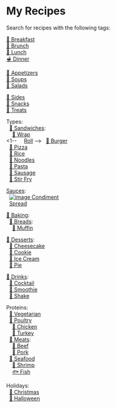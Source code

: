# My Recipes

Search for recipes with the following tags:

<!--
<pre>
 <code>
  <a href="https://google.com">Test copy that's hopefully monospaced! And now that's also a link?!</a>
  <a href="https://google.com">And another</a>
  &nbsp;&nbsp;<a href="https://google.com">And another indented</a>
 </code>
</pre>
-->

[🍳 Breakfast](https://github.com/search?q=repo%3Alucaswinningham%2Frecipes+"TAG%3A+breakfast"&type=code)  
[🥯 Brunch](https://github.com/search?q=repo%3Alucaswinningham%2Frecipes+"TAG%3A+brunch"&type=code)  
[🍲 Lunch](https://github.com/search?q=repo%3Alucaswinningham%2Frecipes+"TAG%3A+lunch"&type=code)  
[🫕 Dinner](https://github.com/search?q=repo%3Alucaswinningham%2Frecipes+"TAG%3A+dinner"&type=code)  

[🥟 Appetizers](https://github.com/search?q=repo%3Alucaswinningham%2Frecipes+"TAG%3A+appetizer"&type=code)  
[🍲 Soups](https://github.com/search?q=repo%3Alucaswinningham%2Frecipes+"TAG%3A+soup"&type=code)  
[🥗 Salads](https://github.com/search?q=repo%3Alucaswinningham%2Frecipes+"TAG%3A+salad"&type=code)  

[🍟 Sides](https://github.com/search?q=repo%3Alucaswinningham%2Frecipes+"TAG%3A+side"&type=code)  
[🍿 Snacks](https://github.com/search?q=repo%3Alucaswinningham%2Frecipes+"TAG%3A+snack"&type=code)  
[🍫 Treats](https://github.com/search?q=repo%3Alucaswinningham%2Frecipes+"TAG%3A+treat"&type=code)  

Types:  
&nbsp;&nbsp;[🥪 Sandwiches](https://github.com/search?q=repo%3Alucaswinningham%2Frecipes+"TAG%3A+sandwich"&type=code):  
&nbsp;&nbsp;&nbsp;&nbsp;[🌯 Wrap](https://github.com/search?q=repo%3Alucaswinningham%2Frecipes+"TAG%3A+wrap"&type=code)  
<1-- &nbsp;&nbsp;&nbsp;&nbsp;[Roll](https://github.com/search?q=repo%3Alucaswinningham%2Frecipes+"TAG%3A+roll"&type=code)  -->
&nbsp;&nbsp;[🍔 Burger](https://github.com/search?q=repo%3Alucaswinningham%2Frecipes+"TAG%3A+burger"&type=code)  
&nbsp;&nbsp;[🍕 Pizza](https://github.com/search?q=repo%3Alucaswinningham%2Frecipes+"TAG%3A+pizza"&type=code)  
&nbsp;&nbsp;[🍚 Rice](https://github.com/search?q=repo%3Alucaswinningham%2Frecipes+"TAG%3A+rice"&type=code)  
&nbsp;&nbsp;[🍜 Noodles](https://github.com/search?q=repo%3Alucaswinningham%2Frecipes+"TAG%3A+noodles"&type=code)  
&nbsp;&nbsp;[🍝 Pasta](https://github.com/search?q=repo%3Alucaswinningham%2Frecipes+"TAG%3A+pasta"&type=code)  
&nbsp;&nbsp;[🌭 Sausage](https://github.com/search?q=repo%3Alucaswinningham%2Frecipes+"TAG%3A+sausage"&type=code)  
&nbsp;&nbsp;[🥢 Stir Fry](https://github.com/search?q=repo%3Alucaswinningham%2Frecipes+"TAG%3A+stir+fry"&type=code)  

[Sauces](https://github.com/search?q=repo%3Alucaswinningham%2Frecipes+"TAG%3A+sauce"&type=code):  
&nbsp;&nbsp;[![image](https://github.com/lucaswinningham/recipes/assets/24572180/5a884073-d426-442e-b88b-aefa606935ed)
Condiment](https://github.com/search?q=repo%3Alucaswinningham%2Frecipes+"TAG%3A+condiment"&type=code)  
&nbsp;&nbsp;[Spread](https://github.com/search?q=repo%3Alucaswinningham%2Frecipes+"TAG%3A+spread"&type=code)  

[🥖 Baking](https://github.com/search?q=repo%3Alucaswinningham%2Frecipes+"TAG%3A+baking"&type=code):  
&nbsp;&nbsp;[🍞 Breads](https://github.com/search?q=repo%3Alucaswinningham%2Frecipes+"TAG%3A+bread"&type=code):  
&nbsp;&nbsp;&nbsp;&nbsp;[🧁 Muffin](https://github.com/search?q=repo%3Alucaswinningham%2Frecipes+"TAG%3A+muffin"&type=code)  
<!-- &nbsp;&nbsp;&nbsp;&nbsp;[Scone](https://github.com/search?q=repo%3Alucaswinningham%2Frecipes+"TAG%3A+scone"&type=code)  -->

[🍮 Desserts](https://github.com/search?q=repo%3Alucaswinningham%2Frecipes+"TAG%3A+dessert"&type=code):  
&nbsp;&nbsp;[🍰 Cheesecake](https://github.com/search?q=repo%3Alucaswinningham%2Frecipes+"TAG%3A+cheesecake"&type=code)  
&nbsp;&nbsp;[🍪 Cookie](https://github.com/search?q=repo%3Alucaswinningham%2Frecipes+"TAG%3A+cookie"&type=code)  
&nbsp;&nbsp;[🍦 Ice Cream](https://github.com/search?q=repo%3Alucaswinningham%2Frecipes+"TAG%3A+ice+cream"&type=code)  
&nbsp;&nbsp;[🥧 Pie](https://github.com/search?q=repo%3Alucaswinningham%2Frecipes+"TAG%3A+pie"&type=code)  
<!-- &nbsp;&nbsp;[Tart](https://github.com/search?q=repo%3Alucaswinningham%2Frecipes+"TAG%3A+tart"&type=code)  -->

[🫙 Drinks](https://github.com/search?q=repo%3Alucaswinningham%2Frecipes+"TAG%3A+drink"&type=code):  
&nbsp;&nbsp;[🍹 Cocktail](https://github.com/search?q=repo%3Alucaswinningham%2Frecipes+"TAG%3A+cocktail"&type=code)  
&nbsp;&nbsp;[🍍 Smoothie](https://github.com/search?q=repo%3Alucaswinningham%2Frecipes+"TAG%3A+smoothie"&type=code)  
&nbsp;&nbsp;[🥤 Shake](https://github.com/search?q=repo%3Alucaswinningham%2Frecipes+"TAG%3A+shake"&type=code)  

Proteins:  
&nbsp;&nbsp;[🥦 Vegetarian](https://github.com/search?q=repo%3Alucaswinningham%2Frecipes+"TAG%3A+vegetarian"&type=code)  
&nbsp;&nbsp;[🍗 Poultry](https://github.com/search?q=repo%3Alucaswinningham%2Frecipes+"TAG%3A+poultry"&type=code)  
&nbsp;&nbsp;&nbsp;&nbsp;[🐓 Chicken](https://github.com/search?q=repo%3Alucaswinningham%2Frecipes+"TAG%3A+chicken"&type=code)  
&nbsp;&nbsp;&nbsp;&nbsp;[🦃 Turkey](https://github.com/search?q=repo%3Alucaswinningham%2Frecipes+"TAG%3A+turkey"&type=code)  
&nbsp;&nbsp;[🥩 Meats](https://github.com/search?q=repo%3Alucaswinningham%2Frecipes+"TAG%3A+meat"&type=code):  
&nbsp;&nbsp;&nbsp;&nbsp;[🐄 Beef](https://github.com/search?q=repo%3Alucaswinningham%2Frecipes+"TAG%3A+beef"&type=code)  
&nbsp;&nbsp;&nbsp;&nbsp;[🐖 Pork](https://github.com/search?q=repo%3Alucaswinningham%2Frecipes+"TAG%3A+pork"&type=code)  
&nbsp;&nbsp;[🦞 Seafood](https://github.com/search?q=repo%3Alucaswinningham%2Frecipes+"TAG%3A+seafood"&type=code)  
&nbsp;&nbsp;&nbsp;&nbsp;[🍤 Shrimp](https://github.com/search?q=repo%3Alucaswinningham%2Frecipes+"TAG%3A+shrimp"&type=code)  
&nbsp;&nbsp;&nbsp;&nbsp;[🐟 Fish](https://github.com/search?q=repo%3Alucaswinningham%2Frecipes+"TAG%3A+fish"&type=code)  

Holidays:  
&nbsp;&nbsp;[🎄 Christmas](https://github.com/search?q=repo%3Alucaswinningham%2Frecipes+"TAG%3A+christmas"&type=code)  
&nbsp;&nbsp;[🎃 Halloween](https://github.com/search?q=repo%3Alucaswinningham%2Frecipes+"TAG%3A+halloween"&type=code)  
